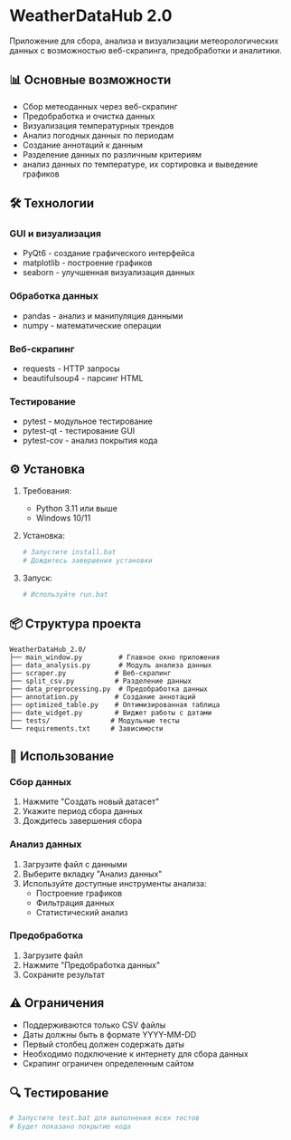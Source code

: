 # WeatherDataHub 2.0

Приложение для сбора, анализа и визуализации метеорологических данных с возможностью веб-скрапинга, предобработки и аналитики.

## 📊 Основные возможности

- Сбор метеоданных через веб-скрапинг
- Предобработка и очистка данных
- Визуализация температурных трендов
- Анализ погодных данных по периодам
- Создание аннотаций к данным
- Разделение данных по различным критериям
- анализ данных по температуре, их сортировка и выведение графиков

## 🛠 Технологии

### GUI и визуализация
- PyQt6 - создание графического интерфейса
- matplotlib - построение графиков
- seaborn - улучшенная визуализация данных

### Обработка данных
- pandas - анализ и манипуляция данными
- numpy - математические операции

### Веб-скрапинг
- requests - HTTP запросы
- beautifulsoup4 - парсинг HTML

### Тестирование
- pytest - модульное тестирование
- pytest-qt - тестирование GUI
- pytest-cov - анализ покрытия кода

## ⚙️ Установка

1. Требования:
   - Python 3.11 или выше
   - Windows 10/11

2. Установка:
   ```bash
   # Запустите install.bat
   # Дождитесь завершения установки
   ```

3. Запуск:
   ```bash
   # Используйте run.bat
   ```

## 📦 Структура проекта

```
WeatherDataHub_2.0/
├── main_window.py         # Главное окно приложения
├── data_analysis.py       # Модуль анализа данных
├── scraper.py            # Веб-скрапинг
├── split_csv.py          # Разделение данных
├── data_preprocessing.py  # Предобработка данных
├── annotation.py         # Создание аннотаций
├── optimized_table.py    # Оптимизированная таблица
├── date_widget.py        # Виджет работы с датами
├── tests/               # Модульные тесты
└── requirements.txt     # Зависимости
```

## 📝 Использование

### Сбор данных
1. Нажмите "Создать новый датасет"
2. Укажите период сбора данных
3. Дождитесь завершения сбора

### Анализ данных
1. Загрузите файл с данными
2. Выберите вкладку "Анализ данных"
3. Используйте доступные инструменты анализа:
   - Построение графиков
   - Фильтрация данных
   - Статистический анализ

### Предобработка
1. Загрузите файл
2. Нажмите "Предобработка данных"
3. Сохраните результат

## ⚠️ Ограничения

- Поддерживаются только CSV файлы
- Даты должны быть в формате YYYY-MM-DD
- Первый столбец должен содержать даты
- Необходимо подключение к интернету для сбора данных
- Скрапинг ограничен определенным сайтом

## 🔍 Тестирование

```bash
# Запустите test.bat для выполнения всех тестов
# Будет показано покрытие кода
```
